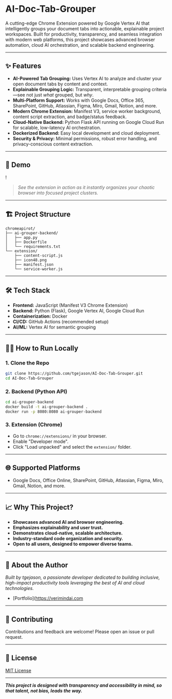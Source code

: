 # AI-Doc-Tab-Grouper

A cutting-edge Chrome Extension powered by Google Vertex AI that intelligently groups your document tabs into actionable, explainable project workspaces. Built for productivity, transparency, and seamless integration with modern web platforms, this project showcases advanced browser automation, cloud AI orchestration, and scalable backend engineering.

---

## ✨ Features

- **AI-Powered Tab Grouping:** Uses Vertex AI to analyze and cluster your open document tabs by content and context.
- **Explainable Grouping Logic:** Transparent, interpretable grouping criteria—see not just _what_ grouped, but _why_.
- **Multi-Platform Support:** Works with Google Docs, Office 365, SharePoint, GitHub, Atlassian, Figma, Miro, Gmail, Notion, and more.
- **Modern Chrome Extension:** Manifest V3, service worker background, content script extraction, and badge/status feedback.
- **Cloud-Native Backend:** Python Flask API running on Google Cloud Run for scalable, low-latency AI orchestration.
- **Dockerized Backend:** Easy local development and cloud deployment.
- **Security & Privacy:** Minimal permissions, robust error handling, and privacy-conscious content extraction.

---

## 🚀 Demo

!

> _See the extension in action as it instantly organizes your chaotic browser into focused project clusters._

---

## 🏗️ Project Structure

```
chromeapirot/
├── ai-grouper-backend/
│   ├── app.py
│   ├── Dockerfile
│   └── requirements.txt
└── extension/
    ├── content-script.js
    ├── icon48.png
    ├── manifest.json
    └── service-worker.js
```

---

## 🛠️ Tech Stack

- **Frontend:** JavaScript (Manifest V3 Chrome Extension)
- **Backend:** Python (Flask), Google Vertex AI, Google Cloud Run
- **Containerization:** Docker
- **CI/CD:** GitHub Actions (recommended setup)
- **AI/ML:** Vertex AI for semantic grouping

---

## 🧑‍💻 How to Run Locally

### 1. Clone the Repo

```bash
git clone https://github.com/tgejason/AI-Doc-Tab-Grouper.git
cd AI-Doc-Tab-Grouper
```

### 2. Backend (Python API)

```bash
cd ai-grouper-backend
docker build -t ai-grouper-backend .
docker run -p 8080:8080 ai-grouper-backend
```

### 3. Extension (Chrome)

- Go to `chrome://extensions/` in your browser.
- Enable "Developer mode".
- Click "Load unpacked" and select the `extension/` folder.

---

## 🌐 Supported Platforms

- Google Docs, Office Online, SharePoint, GitHub, Atlassian, Figma, Miro, Gmail, Notion, and more.

---

## 📈 Why This Project?

- **Showcases advanced AI and browser engineering.**
- **Emphasizes explainability and user trust.**
- **Demonstrates cloud-native, scalable architecture.**
- **Industry-standard code organization and security.**
- **Open to all users, designed to empower diverse teams.**

---

## 👤 About the Author

_Built by tgejason, a passionate developer dedicated to building inclusive, high-impact productivity tools leveraging the best of AI and cloud technologies._


- [Portfolio](https://verimindai.com

---

## 🤝 Contributing

Contributions and feedback are welcome! Please open an issue or pull request.

---

## 📄 License

[MIT License](LICENSE)

---

_**This project is designed with transparency and accessibility in mind, so that talent, not bias, leads the way.**_
